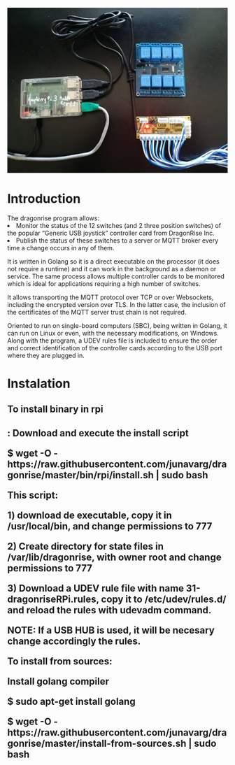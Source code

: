 ![alt text](image014.jpg?raw=true "Title")
<h1>Introduction</h1>
The dragonrise program allows:
<li>Monitor the status of the 12 switches (and 2 three position switches) of the popular “Generic USB joystick” controller card from DragonRise Inc.</li>
<li>Publish the status of these switches to a server or MQTT broker every time a change occurs in any of them.</li>

It is written in Golang so it is a direct executable on the processor (it does not require a runtime) and it can work in the background as a daemon or service. 
The same process allows multiple controller cards to be monitored which is ideal for applications requiring a high number of switches.

It allows transporting the MQTT protocol over TCP or over Websockets, including the encrypted version over TLS. In the latter case, the inclusion of the certificates of the MQTT server trust chain is not required.

Oriented to run on single-board computers (SBC), being written in Golang, it can run on Linux or even, with the necessary modifications, on Windows.
Along with the program, a UDEV rules file is included to ensure the order and correct identification of the controller cards according to the USB port where they are plugged in.
<h1>Instalation</h1>
<h2>To install binary in rpi<h2>:
Download and execute the install script
<p>$ wget -O - https://raw.githubusercontent.com/junavarg/dragonrise/master/bin/rpi/install.sh | sudo bash
<p>This script: 
<p> 1) download de executable, copy it in /usr/local/bin, and change permissions to 777
<p> 2) Create directory for state files in /var/lib/dragonrise, with owner root and change permissions to 777
<p> 3) Download a UDEV rule file with name 31-dragonriseRPi.rules, copy it to /etc/udev/rules.d/ and reload the rules with udevadm command.
<p> NOTE: If a USB HUB is used, it will be necesary change accordingly the rules.

<p>To install from sources: 
<p>Install golang compiler
<p>$ sudo apt-get install golang
<p>$ wget -O - https://raw.githubusercontent.com/junavarg/dragonrise/master/install-from-sources.sh | sudo bash

